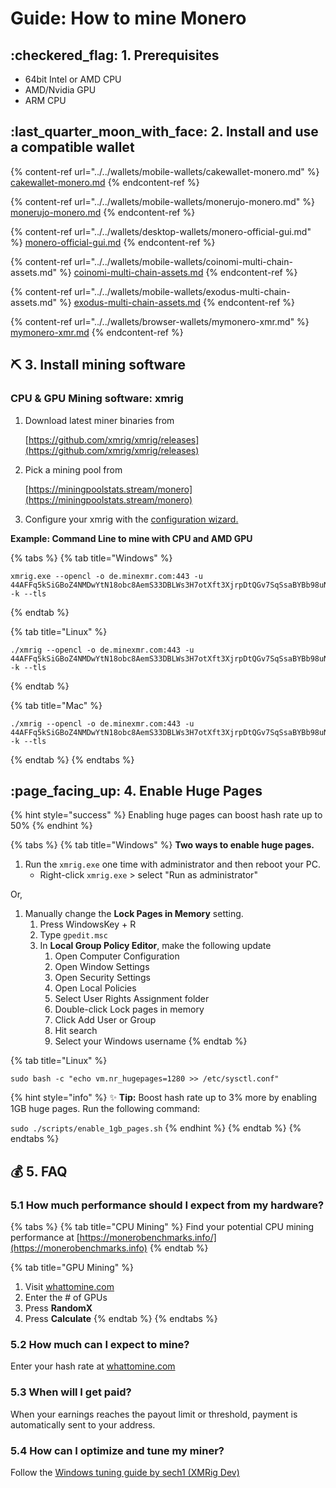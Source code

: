 # Guide: How to mine Monero

## :checkered\_flag: 1. Prerequisites

* 64bit Intel or AMD CPU
* AMD/Nvidia GPU
* ARM CPU

## :last\_quarter\_moon\_with\_face: 2. Install and use a compatible wallet

{% content-ref url="../../wallets/mobile-wallets/cakewallet-monero.md" %}
[cakewallet-monero.md](../../wallets/mobile-wallets/cakewallet-monero.md)
{% endcontent-ref %}

{% content-ref url="../../wallets/mobile-wallets/monerujo-monero.md" %}
[monerujo-monero.md](../../wallets/mobile-wallets/monerujo-monero.md)
{% endcontent-ref %}

{% content-ref url="../../wallets/desktop-wallets/monero-official-gui.md" %}
[monero-official-gui.md](../../wallets/desktop-wallets/monero-official-gui.md)
{% endcontent-ref %}

{% content-ref url="../../wallets/mobile-wallets/coinomi-multi-chain-assets.md" %}
[coinomi-multi-chain-assets.md](../../wallets/mobile-wallets/coinomi-multi-chain-assets.md)
{% endcontent-ref %}

{% content-ref url="../../wallets/mobile-wallets/exodus-multi-chain-assets.md" %}
[exodus-multi-chain-assets.md](../../wallets/mobile-wallets/exodus-multi-chain-assets.md)
{% endcontent-ref %}

{% content-ref url="../../wallets/browser-wallets/mymonero-xmr.md" %}
[mymonero-xmr.md](../../wallets/browser-wallets/mymonero-xmr.md)
{% endcontent-ref %}

## :pick: 3. Install mining software

### CPU & GPU Mining software: xmrig

1.  Download latest miner binaries from

    [https://github.com/xmrig/xmrig/releases](https://github.com/xmrig/xmrig/releases)
2.  Pick a mining pool from

    [https://miningpoolstats.stream/monero](https://miningpoolstats.stream/monero)
3. Configure your xmrig with the [configuration wizard.](https://xmrig.com/wizard)

**Example: Command Line to mine with CPU and AMD GPU**

{% tabs %}
{% tab title="Windows" %}
```
xmrig.exe --opencl -o de.minexmr.com:443 -u 44AFFq5kSiGBoZ4NMDwYtN18obc8AemS33DBLWs3H7otXft3XjrpDtQGv7SqSsaBYBb98uNbr2VBBEt7f2wfn3RVGQBEP3A -k --tls
```
{% endtab %}

{% tab title="Linux" %}
```
./xmrig --opencl -o de.minexmr.com:443 -u 44AFFq5kSiGBoZ4NMDwYtN18obc8AemS33DBLWs3H7otXft3XjrpDtQGv7SqSsaBYBb98uNbr2VBBEt7f2wfn3RVGQBEP3A -k --tls
```
{% endtab %}

{% tab title="Mac" %}
```
./xmrig --opencl -o de.minexmr.com:443 -u 44AFFq5kSiGBoZ4NMDwYtN18obc8AemS33DBLWs3H7otXft3XjrpDtQGv7SqSsaBYBb98uNbr2VBBEt7f2wfn3RVGQBEP3A -k --tls
```
{% endtab %}
{% endtabs %}

## :page\_facing\_up: 4. Enable Huge Pages

{% hint style="success" %}
Enabling huge pages can boost hash rate up to 50%
{% endhint %}

{% tabs %}
{% tab title="Windows" %}
**Two ways to enable huge pages.**

1. Run the `xmrig.exe` one time with administrator  and then reboot your PC.
   * Right-click `xmrig.exe` > select  "Run as administrator"

Or,

1. Manually change the **Lock Pages in Memory** setting.
   1. Press WindowsKey + R&#x20;
   2. Type `gpedit.msc`
   3. In **Local Group Policy Editor**, make the following update
      1. Open Computer Configuration
      2. Open Window Settings
      3. Open Security Settings
      4. Open Local Policies
      5. Select User Rights Assignment folder
      6. Double-click Lock pages in memory
      7. Click Add User or Group
      8. Hit search
      9. Select your Windows username
{% endtab %}

{% tab title="Linux" %}
```
sudo bash -c "echo vm.nr_hugepages=1280 >> /etc/sysctl.conf"
```

{% hint style="info" %}
:sparkles: **Tip:** Boost hash rate up to 3% more by enabling 1GB huge pages. Run the following command:

`sudo ./scripts/enable_1gb_pages.sh`
{% endhint %}
{% endtab %}
{% endtabs %}

## :moneybag: 5. FAQ

### 5.1 How much performance should I expect from my hardware?

{% tabs %}
{% tab title="CPU Mining" %}
Find your potential CPU mining performance at [https://monerobenchmarks.info/](https://monerobenchmarks.info)
{% endtab %}

{% tab title="GPU Mining" %}
1. Visit [whattomine.com](https://www.whattomine.com)
2. Enter the # of GPUs
3. Press **RandomX**
4. Press **Calculate**
{% endtab %}
{% endtabs %}

### 5.2 How much can I expect to mine?

Enter your hash rate at [whattomine.com](https://www.whattomine.com/coins/101-xmr-randomx)

### 5.3 When will I get paid?

When your earnings reaches the payout limit or threshold, payment is automatically sent to your address.

### 5.4 How can I optimize and tune my miner?

Follow the [Windows tuning guide by sech1 (XMRig Dev)](https://www.reddit.com/r/MoneroMining/comments/f18825/windows\_10\_tuning\_guide\_for\_randomx\_mining/)
